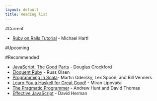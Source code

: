 ```yaml
---
layout: default
title: Reading list
---
```


#Current

- [Ruby on Rails Tutorial](http://ruby.railstutorial.org/ruby-on-rails-tutorial-book) - Michael Hartl

#Upcoming



#Recommended

- [JavaScript: The Good Parts](http://www.amazon.com/JavaScript-Good-Parts-Douglas-Crockford/dp/0596517742/) - Douglas Crockford
- [Eloquent Ruby](http://www.amazon.com/Eloquent-Ruby-Addison-Wesley-Professional/dp/0321584104/) - Russ Olsen
- [Programming in Scala](http://www.amazon.com/Programming-Scala-Comprehensive-Step---Step/dp/0981531644/ )- Martin Odersky, Lex Spoon, and Bill Venners
- [Learn You a Haskell for Great Good!](learnyouahaskell.com) - Miran Lipova<small>č</small>a
- [The Pragmatic Programmer](http://www.amazon.com/Pragmatic-Programmer-Journeyman-Master/dp/020161622X/) - Andrew Hunt and David Thomas
- [Effective JavaScript](http://www.amazon.com/Effective-JavaScript-Specific-Software-Development/dp/0321812182/) - David Herman
